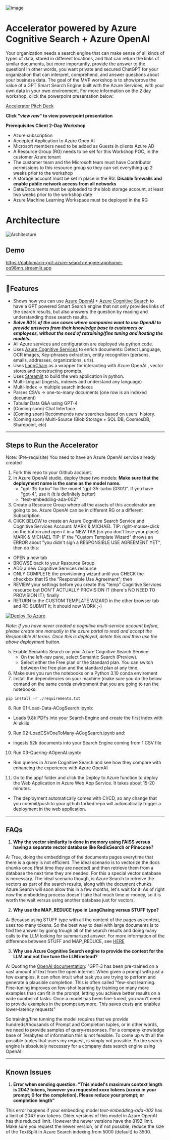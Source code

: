 ![image](https://user-images.githubusercontent.com/113465005/226238596-cc76039e-67c2-46b6-b0bb-35d037ae66e1.png)

# Accelerator powered by Azure Cognitive Search + Azure OpenAI 
Your organization needs a search engine that can make sense of all kinds of types of data, stored in different locations, and that can return the links of similar documents, but more importantly, provide the answer to the question! In other words, you want private and secured ChatGPT for your organization that can interpret, comprehend, and answer questions about your business data.
The goal of the MVP workshop is to show/prove the value of a GPT Smart Search Engine built with the Azure Services, with your own data in your own environment. For more information on the 2 day workshop, click the powerpoint presentation below:

[Accelerator Pitch Deck](https://github.com/pablomarin/GPT-Azure-Search-Engine/blob/main/Azure%20Open%20AI%20GPT-3%20Smart%20Search%20-%20Pitch%20Deck.pptx)

**Click "*view raw*" to view powerpoint presentation**

**Prerequisites Client 2-Day Workshop**
* Azure subscription
* Accepted Application to Azure Open AI
* Microsoft members need to be added as Guests in clients Azure AD
* A Resource Group (RG)  needs to be set for this Workshop POC, in the customer Azure tenant
* The customer team and the Microsoft team must have Contributor permissions to this resource group so they can set everything up 2 weeks prior to the workshop
* A storage account must be set in place in the RG. <b>Disable firewalls and enable public network access from all networks</b>
* Data/Documents must be uploaded to the blob storage account, at least two weeks prior to the workshop date
* Azure Machine Learning Workspace must be deployed in the RG

# Architecture 
![Architecture](./images/GPT-Smart-Search-Architecture.jpg "Architecture")

## Demo

https://pablomarin-gpt-azure-search-engine-apphome-oq98mn.streamlit.app

---

## 🔧**Features**

   - Shows how you can use [Azure OpenAI](https://azure.microsoft.com/en-us/products/cognitive-services/openai-service/) + [Azure Cognitive Search](https://azure.microsoft.com/en-us/products/search) to have a GPT powered Smart Search engine that not only provides links of the search results, but also answers the question by reading and understanding those search results.
   - ***Solve 80% of the use cases where companies want to use OpenAI to provide answers from their knowledge base to customers or employees, without the need of retraining/fine tuning and hosting the models.***
   - All Azure services and configuration are deployed via python code.
   - Uses [Azure Cognitive Services](https://azure.microsoft.com/en-us/products/cognitive-services/) to enrich documents: Detect Language, OCR images, Key-phrases extraction, entity recognition (persons, emails, addresses, organizations, urls).
   - Uses [LangChain](https://langchain.readthedocs.io/en/latest/) as a wrapper for interacting with Azure OpenAI , vector stores and constructing prompts.
   - Uses [Streamlit](https://streamlit.io/) to build the web application in python.
   - Multi-Lingual (ingests, indexes and understand any language)
   - Multi-Index -> multiple search indexes
   - Parses CSVs -> one-to-many documents (one row is an indexed document)
   - Tabular Data Q&A using GPT-4
   - (Coming soon) Chat Interface
   - (Coming soon) Recommends new searches based on users' history.
   - (Coming soon) Multi-Source (Blob Storage + SQL DB, CosmosDB, Sharepoint, etc)

---

## **Steps to Run the Accelerator**

Note: (Pre-requisite) You need to have an Azure OpenAI service already created

1. Fork this repo to your Github account.
2. In Azure OpenAI studio, deploy these two models: **Make sure that the deployment name is the same as the model name.**
   - "gpt-35-turbo" for the model "gpt-35-turbo (0301)". If you have "gpt-4", use it (it is definitely better)
   - "text-embedding-ada-002"
3. Create a Resource Group where all the assets of this accelerator are going to be. Azure OpenAI can be in different RG or a different Subscription.
4. ClICK BELOW to create an Azure Cognitive Search Service and Cognitive Services Account:
MARK & MICHAEL TIP: right-mouse-click on the button and open it in a NEW TAB (so you don't lose your place)
MARK & MICHAEL TIP: IF the "Custom Template Wizard" throws an ERROR about "you didn't sign a RESPONSIBLE USE AGREEMENT YET", then do this: 
- OPEN a new tab
- BROWSE back to your Resource Group
- ADD a new Cognitive Services resource
- ONLY COMPLETE the provisioning wizard until you CHECK the checkbox that IS the "Responsible Use Agreement"; then 
- REVIEW your settings before you create this "temp" Cognitive Services resource but DON'T ACTUALLY PROVISION IT (there's NO NEED TO PROVISION IT); finally 
- RETURN to the CUSTOM TEMPLATE WIZARD in the other browser tab and RE-SUBMIT it; it should now WORK ;-) 

[![Deploy To Azure](https://aka.ms/deploytoazurebutton)](https://portal.azure.com/#create/Microsoft.Template/uri/https%3A%2F%2Fraw.githubusercontent.com%2Fpablomarin%2FGPT-Azure-Search-Engine%2Fmain%2Fazuredeploy.json) 

_Note: If you have never created a cognitive multi-service account before, please create one manually in the azure portal to read and accept the Responsible AI terms. Once this is deployed, delete this and then use the above deployment button._

5. Enable Semantic Search on your Azure Cognitive Search Service:
   - On the left-nav pane, select Semantic Search (Preview).
   - Select either the Free plan or the Standard plan. You can switch between the free plan and the standard plan at any time.
6. Make sure you run the notebooks on a Python 3.10 conda enviroment
7. Install the dependencies on your machine (make sure you do the below comand on the same conda environment that you are going to run the notebooks:
```
pip install -r ./requirements.txt
```
8. Run 01-Load-Data-ACogSearch.ipynb:
  - Loads 9.8k PDFs into your Search Engine and create the first index with AI skills
9. Run 02-LoadCSVOneToMany-ACogSearch.ipynb and:
  - Ingests 52k documents into your Search Engine coming from 1 CSV file
10. Run 03-Quering-AOpenAI.ipynb:
   - Run queries in Azure Cognitive Search and see how they compare with enhancing the experience with Azure OpenAI
11. Go to the app/ folder and click the Deploy to Azure function to deploy the Web Application in Azure Web App Service. It takes about 15-20 minutes.
   - The deployment automatically comes with CI/CD, so any change that you commit/push to your github forked repo will automatically trigger a deployment in the web application.

---

## **FAQs**

1. **Why the vector similarity is done in memory using FAISS versus having a separate vector database like RedisSearch or Pinecone?**

A: True, doing the embeddings of the documents pages everytime that there is a query is not efficient. The ideal scenario is to vectorize the docs chunks once (first time they are needed) and then retrieve them from a database the next time they are needed. For this a special vector database is necessary. The ideal scenario though, is Azure Search to retreive the vectors as part of the search results, along with the document chunks. Azure Search will soon allow this in a few months, let's wait for it. As of right now the embedding process doesn't take that much time or money, so it is worth the wait versus using another database just for vectors.

2. **Why use the MAP_REDUCE type in LangChaing versus STUFF type?**

A: Because using STUFF type with all the content of the pages as context, uses too many tokens. So the best way to deal with large documents is to find the answer by going trough all of the search results and doing many calls to the LLM looking for summarized answer. For more information of the difference between STUFF and MAP_REDUCE, see [HERE](https://github.com/hwchase17/langchain/tree/master/langchain/chains/question_answering)

3. **Why use Azure Cognitive Search engine to provide the context for the LLM and not fine tune the LLM instead?**

A: Quoting the [OpenAI documentation](https://platform.openai.com/docs/guides/fine-tuning): "GPT-3 has been pre-trained on a vast amount of text from the open internet. When given a prompt with just a few examples, it can often intuit what task you are trying to perform and generate a plausible completion. This is often called "few-shot learning.
Fine-tuning improves on few-shot learning by training on many more examples than can fit in the prompt, letting you achieve better results on a wide number of tasks. Once a model has been fine-tuned, you won't need to provide examples in the prompt anymore. This saves costs and enables lower-latency requests"

So training/fine tunning the model requires that we provide hundreds/thousands of Prompt and Completion tuples, or in other words, we need to provide samples of query-responses. For a company knowledge base of Terabytes of information this is not feasible. To come up with all the possible tuples that users my request, is simply not possible. So the search engine is absolutely necessary for a company data search engine using OpenAI.

---

## **Known Issues**

1. **Error when sending question: "This model's maximum context length is 2047 tokens, however you requested xxxx tokens (xxxxx in your prompt; 0 for the completion). Please reduce your prompt; or completion length"**

This error happens if your embedding model *text-embedding-ada-002* has a limit of 2047 max tokens. Older versions of this model in Azure OpenAI has this reduced limit. However the newer versions have the 8192 limit. Make sure you request the newer version, or if not possible, reduce the size of the TextSplit in Azure Search indexing from 5000 (default) to 3500.



